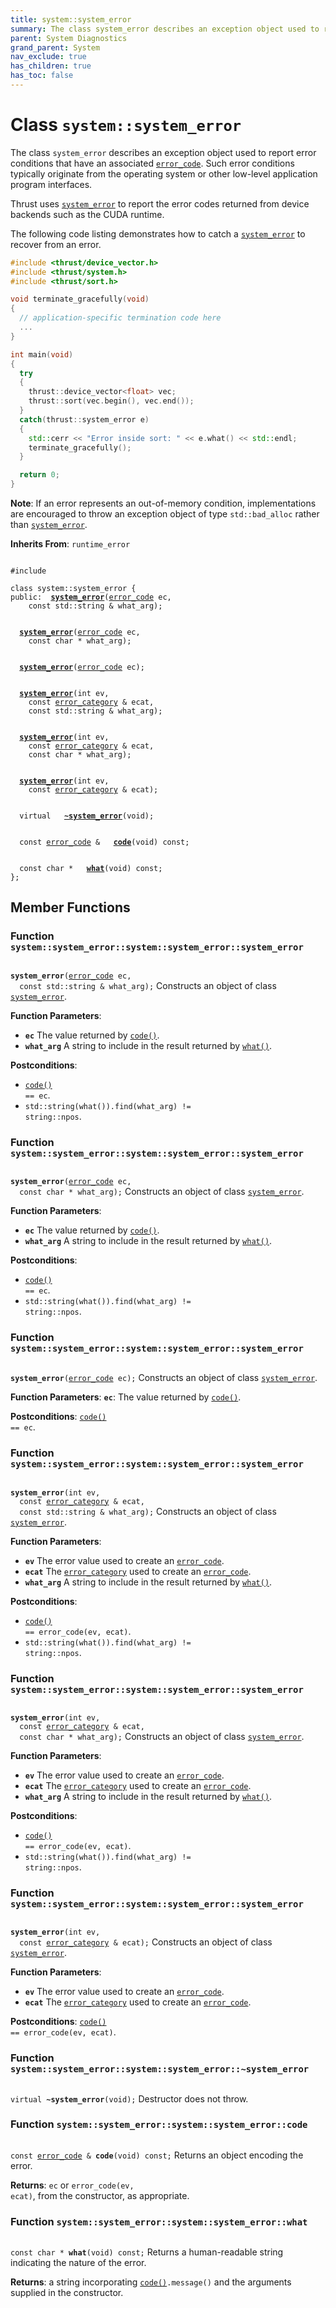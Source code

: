 ```yaml
---
title: system::system_error
summary: The class system_error describes an exception object used to report error conditions that have an associated error_code. Such error conditions typically originate from the operating system or other low-level application program interfaces. 
parent: System Diagnostics
grand_parent: System
nav_exclude: true
has_children: true
has_toc: false
---
```


# Class `system::system_error`

The class <code>system&#95;error</code> describes an exception object used to report error conditions that have an associated <code><a href="/thrust/api/classes/classsystem_1_1error__code.html">error&#95;code</a></code>. Such error conditions typically originate from the operating system or other low-level application program interfaces. 

Thrust uses <code><a href="/thrust/api/classes/classsystem_1_1system__error.html">system&#95;error</a></code> to report the error codes returned from device backends such as the CUDA runtime.

The following code listing demonstrates how to catch a <code><a href="/thrust/api/classes/classsystem_1_1system__error.html">system&#95;error</a></code> to recover from an error.



```cpp
#include <thrust/device_vector.h>
#include <thrust/system.h>
#include <thrust/sort.h>

void terminate_gracefully(void)
{
  // application-specific termination code here
  ...
}

int main(void)
{
  try
  {
    thrust::device_vector<float> vec;
    thrust::sort(vec.begin(), vec.end());
  }
  catch(thrust::system_error e)
  {
    std::cerr << "Error inside sort: " << e.what() << std::endl;
    terminate_gracefully();
  }

  return 0;
}
```

**Note**:
If an error represents an out-of-memory condition, implementations are encouraged to throw an exception object of type <code>std::bad&#95;alloc</code> rather than <code><a href="/thrust/api/classes/classsystem_1_1system__error.html">system&#95;error</a></code>. 

**Inherits From**:
`runtime_error`

<code class="doxybook">
<span>#include <thrust/system/system_error.h></span><br>
<span>class system::system&#95;error {</span>
<span>public:</span><span>&nbsp;&nbsp;<b><a href="/thrust/api/groups/group__system__diagnostics.html#function-system_error">system&#95;error</a></b>(<a href="/thrust/api/classes/classsystem_1_1error__code.html">error_code</a> ec,</span>
<span>&nbsp;&nbsp;&nbsp;&nbsp;const std::string & what_arg);</span>
<br>
<span>&nbsp;&nbsp;<b><a href="/thrust/api/groups/group__system__diagnostics.html#function-system_error">system&#95;error</a></b>(<a href="/thrust/api/classes/classsystem_1_1error__code.html">error_code</a> ec,</span>
<span>&nbsp;&nbsp;&nbsp;&nbsp;const char * what_arg);</span>
<br>
<span>&nbsp;&nbsp;<b><a href="/thrust/api/groups/group__system__diagnostics.html#function-system_error">system&#95;error</a></b>(<a href="/thrust/api/classes/classsystem_1_1error__code.html">error_code</a> ec);</span>
<br>
<span>&nbsp;&nbsp;<b><a href="/thrust/api/groups/group__system__diagnostics.html#function-system_error">system&#95;error</a></b>(int ev,</span>
<span>&nbsp;&nbsp;&nbsp;&nbsp;const <a href="/thrust/api/classes/classsystem_1_1error__category.html">error_category</a> & ecat,</span>
<span>&nbsp;&nbsp;&nbsp;&nbsp;const std::string & what_arg);</span>
<br>
<span>&nbsp;&nbsp;<b><a href="/thrust/api/groups/group__system__diagnostics.html#function-system_error">system&#95;error</a></b>(int ev,</span>
<span>&nbsp;&nbsp;&nbsp;&nbsp;const <a href="/thrust/api/classes/classsystem_1_1error__category.html">error_category</a> & ecat,</span>
<span>&nbsp;&nbsp;&nbsp;&nbsp;const char * what_arg);</span>
<br>
<span>&nbsp;&nbsp;<b><a href="/thrust/api/groups/group__system__diagnostics.html#function-system_error">system&#95;error</a></b>(int ev,</span>
<span>&nbsp;&nbsp;&nbsp;&nbsp;const <a href="/thrust/api/classes/classsystem_1_1error__category.html">error_category</a> & ecat);</span>
<br>
<span>&nbsp;&nbsp;virtual </span><span>&nbsp;&nbsp;<b><a href="/thrust/api/groups/group__system__diagnostics.html#function-~system_error">~system&#95;error</a></b>(void);</span>
<br>
<span>&nbsp;&nbsp;const <a href="/thrust/api/classes/classsystem_1_1error__code.html">error_code</a> & </span><span>&nbsp;&nbsp;<b><a href="/thrust/api/groups/group__system__diagnostics.html#function-code">code</a></b>(void) const;</span>
<br>
<span>&nbsp;&nbsp;const char * </span><span>&nbsp;&nbsp;<b><a href="/thrust/api/groups/group__system__diagnostics.html#function-what">what</a></b>(void) const;</span>
<span>};</span>
</code>

## Member Functions

<h3 id="function-system_error">
Function <code>system::system&#95;error::system::system&#95;error::system&#95;error</code>
</h3>

<code class="doxybook">
<span><b>system_error</b>(<a href="/thrust/api/classes/classsystem_1_1error__code.html">error_code</a> ec,</span>
<span>&nbsp;&nbsp;const std::string & what_arg);</span></code>
Constructs an object of class <code><a href="/thrust/api/classes/classsystem_1_1system__error.html">system&#95;error</a></code>. 

**Function Parameters**:
* **`ec`** The value returned by <code><a href="/thrust/api/groups/group__system__diagnostics.html#function-code">code()</a></code>. 
* **`what_arg`** A string to include in the result returned by <code><a href="/thrust/api/groups/group__system__diagnostics.html#function-what">what()</a></code>. 

**Postconditions**:
* <code><a href="/thrust/api/groups/group__system__diagnostics.html#function-code">code()</a> == ec</code>. 
* <code>std::string(what()).find(what&#95;arg) != string::npos</code>. 

<h3 id="function-system_error">
Function <code>system::system&#95;error::system::system&#95;error::system&#95;error</code>
</h3>

<code class="doxybook">
<span><b>system_error</b>(<a href="/thrust/api/classes/classsystem_1_1error__code.html">error_code</a> ec,</span>
<span>&nbsp;&nbsp;const char * what_arg);</span></code>
Constructs an object of class <code><a href="/thrust/api/classes/classsystem_1_1system__error.html">system&#95;error</a></code>. 

**Function Parameters**:
* **`ec`** The value returned by <code><a href="/thrust/api/groups/group__system__diagnostics.html#function-code">code()</a></code>. 
* **`what_arg`** A string to include in the result returned by <code><a href="/thrust/api/groups/group__system__diagnostics.html#function-what">what()</a></code>. 

**Postconditions**:
* <code><a href="/thrust/api/groups/group__system__diagnostics.html#function-code">code()</a> == ec</code>. 
* <code>std::string(what()).find(what&#95;arg) != string::npos</code>. 

<h3 id="function-system_error">
Function <code>system::system&#95;error::system::system&#95;error::system&#95;error</code>
</h3>

<code class="doxybook">
<span><b>system_error</b>(<a href="/thrust/api/classes/classsystem_1_1error__code.html">error_code</a> ec);</span></code>
Constructs an object of class <code><a href="/thrust/api/classes/classsystem_1_1system__error.html">system&#95;error</a></code>. 

**Function Parameters**:
**`ec`**: The value returned by <code><a href="/thrust/api/groups/group__system__diagnostics.html#function-code">code()</a></code>. 

**Postconditions**:
<code><a href="/thrust/api/groups/group__system__diagnostics.html#function-code">code()</a> == ec</code>. 

<h3 id="function-system_error">
Function <code>system::system&#95;error::system::system&#95;error::system&#95;error</code>
</h3>

<code class="doxybook">
<span><b>system_error</b>(int ev,</span>
<span>&nbsp;&nbsp;const <a href="/thrust/api/classes/classsystem_1_1error__category.html">error_category</a> & ecat,</span>
<span>&nbsp;&nbsp;const std::string & what_arg);</span></code>
Constructs an object of class <code><a href="/thrust/api/classes/classsystem_1_1system__error.html">system&#95;error</a></code>. 

**Function Parameters**:
* **`ev`** The error value used to create an <code><a href="/thrust/api/classes/classsystem_1_1error__code.html">error&#95;code</a></code>. 
* **`ecat`** The <code><a href="/thrust/api/classes/classsystem_1_1error__category.html">error&#95;category</a></code> used to create an <code><a href="/thrust/api/classes/classsystem_1_1error__code.html">error&#95;code</a></code>. 
* **`what_arg`** A string to include in the result returned by <code><a href="/thrust/api/groups/group__system__diagnostics.html#function-what">what()</a></code>. 

**Postconditions**:
* <code><a href="/thrust/api/groups/group__system__diagnostics.html#function-code">code()</a> == error&#95;code(ev, ecat)</code>. 
* <code>std::string(what()).find(what&#95;arg) != string::npos</code>. 

<h3 id="function-system_error">
Function <code>system::system&#95;error::system::system&#95;error::system&#95;error</code>
</h3>

<code class="doxybook">
<span><b>system_error</b>(int ev,</span>
<span>&nbsp;&nbsp;const <a href="/thrust/api/classes/classsystem_1_1error__category.html">error_category</a> & ecat,</span>
<span>&nbsp;&nbsp;const char * what_arg);</span></code>
Constructs an object of class <code><a href="/thrust/api/classes/classsystem_1_1system__error.html">system&#95;error</a></code>. 

**Function Parameters**:
* **`ev`** The error value used to create an <code><a href="/thrust/api/classes/classsystem_1_1error__code.html">error&#95;code</a></code>. 
* **`ecat`** The <code><a href="/thrust/api/classes/classsystem_1_1error__category.html">error&#95;category</a></code> used to create an <code><a href="/thrust/api/classes/classsystem_1_1error__code.html">error&#95;code</a></code>. 
* **`what_arg`** A string to include in the result returned by <code><a href="/thrust/api/groups/group__system__diagnostics.html#function-what">what()</a></code>. 

**Postconditions**:
* <code><a href="/thrust/api/groups/group__system__diagnostics.html#function-code">code()</a> == error&#95;code(ev, ecat)</code>. 
* <code>std::string(what()).find(what&#95;arg) != string::npos</code>. 

<h3 id="function-system_error">
Function <code>system::system&#95;error::system::system&#95;error::system&#95;error</code>
</h3>

<code class="doxybook">
<span><b>system_error</b>(int ev,</span>
<span>&nbsp;&nbsp;const <a href="/thrust/api/classes/classsystem_1_1error__category.html">error_category</a> & ecat);</span></code>
Constructs an object of class <code><a href="/thrust/api/classes/classsystem_1_1system__error.html">system&#95;error</a></code>. 

**Function Parameters**:
* **`ev`** The error value used to create an <code><a href="/thrust/api/classes/classsystem_1_1error__code.html">error&#95;code</a></code>. 
* **`ecat`** The <code><a href="/thrust/api/classes/classsystem_1_1error__category.html">error&#95;category</a></code> used to create an <code><a href="/thrust/api/classes/classsystem_1_1error__code.html">error&#95;code</a></code>. 

**Postconditions**:
<code><a href="/thrust/api/groups/group__system__diagnostics.html#function-code">code()</a> == error&#95;code(ev, ecat)</code>. 

<h3 id="function-~system_error">
Function <code>system::system&#95;error::system::system&#95;error::~system&#95;error</code>
</h3>

<code class="doxybook">
<span>virtual </span><span><b>~system_error</b>(void);</span></code>
Destructor does not throw. 

<h3 id="function-code">
Function <code>system::system&#95;error::system::system&#95;error::code</code>
</h3>

<code class="doxybook">
<span>const <a href="/thrust/api/classes/classsystem_1_1error__code.html">error_code</a> & </span><span><b>code</b>(void) const;</span></code>
Returns an object encoding the error. 

**Returns**:
<code>ec</code> or <code>error&#95;code(ev, ecat)</code>, from the constructor, as appropriate. 

<h3 id="function-what">
Function <code>system::system&#95;error::system::system&#95;error::what</code>
</h3>

<code class="doxybook">
<span>const char * </span><span><b>what</b>(void) const;</span></code>
Returns a human-readable string indicating the nature of the error. 

**Returns**:
a string incorporating <code><a href="/thrust/api/groups/group__system__diagnostics.html#function-code">code()</a>.message()</code> and the arguments supplied in the constructor. 


